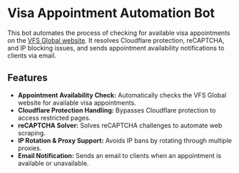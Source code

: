 

# Visa Appointment Automation Bot

This bot automates the process of checking for available visa appointments on the [VFS Global website](https://visa.vfsglobal.com/). It resolves Cloudflare protection, reCAPTCHA, and IP blocking issues, and sends appointment availability notifications to clients via email.

## Features

- **Appointment Availability Check:** Automatically checks the VFS Global website for available visa appointments.
- **Cloudflare Protection Handling:** Bypasses Cloudflare protection to access restricted pages.
- **reCAPTCHA Solver:** Solves reCAPTCHA challenges to automate web scraping.
- **IP Rotation & Proxy Support:** Avoids IP bans by rotating through multiple proxies.
- **Email Notification:** Sends an email to clients when an appointment is available or unavailable.

